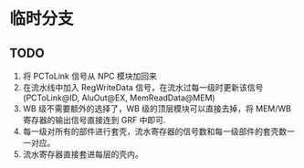 # 临时分支

## TODO

1. 将 PCToLink 信号从 NPC 模块加回来 
2. 在流水线中加入 RegWriteData 信号，在流水过每一级时更新该信号 (PCToLink@ID, AluOut@EX, MemReadData@MEM)
3. WB 级不需要额外的选择了，WB 级的顶层模块可以直接去掉，将 MEM/WB 寄存器的输出信号直接连到 GRF 中即可.
4. 每一级对所有的部件进行套壳，流水寄存器的信号数和每一级部件的套壳数一一对应。
5. 流水寄存器直接套进每层的壳内。
